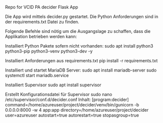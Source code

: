 Repo for VCID PA decider Flask App

Die App wird mittels decider.py gestartet. 
Die Python Anforderungen sind in der requirements.txt Datei zu finden.

Folgende Befehle sind nötig um die Ausgangslage zu schaffen, dass die Applikation betrieben werden kann:

Installiert Python Pakete sofern nicht vorhanden: 
sudo apt install python3 python3-pip python3-venv python3-dev -y

Installiert Anforderungen aus requirements.txt
pip install -r requirements.txt

Installiert und startet MariaDB Server:
sudo apt install mariadb-server
sudo systemctl start mariadb.service

Installiert Supervisor
sudo apt install supervisor

Erstellt Konfigurationsdatei für Supervisor
sudo nano /etc/supervisor/conf.d/decider.conf
Inhalt:
[program:decider]
command=/home/azureuser/project/decider/venv/bin/gunicorn -b 0.0.0.0:8000 -w 4 app:app
directory=/home/azureuser/project/decider
user=azureuser
autostart=true
autorestart=true
stopasgroup=true

